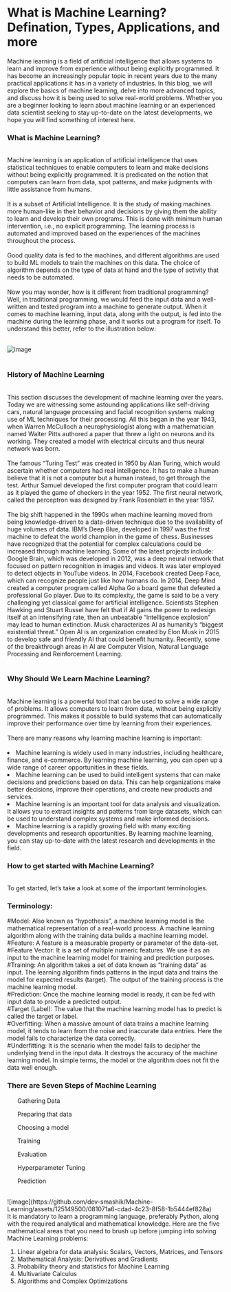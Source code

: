 <h1>What is Machine Learning? Defination, Types, Applications, and more </h1>
<p>Machine learning is a field of artificial intelligence that allows systems to learn and improve from experience without being explicitly programmed. It has become an increasingly popular topic in recent years due to the many practical applications it has in a variety of industries. In this blog, we will explore the basics of machine learning, delve into more advanced topics, and discuss how it is being used to solve real-world problems. Whether you are a beginner looking to learn about machine learning or an experienced data scientist seeking to stay up-to-date on the latest developments, we hope you will find something of interest here.</p>

<h3>What is Machine Learning?</h3>
<br>
Machine learning is an application of artificial intelligence that uses statistical techniques to enable computers to learn and make decisions without being explicitly programmed. It is predicated on the notion that computers can learn from data, spot patterns, and make judgments with little assistance from humans.
<br>
<br>
It is a subset of Artificial Intelligence. It is the study of making machines more human-like in their behavior and decisions by giving them the ability to learn and develop their own programs. This is done with minimum human intervention, i.e., no explicit programming. The learning process is automated and improved based on the experiences of the machines throughout the process.
<br>
<br>
Good quality data is fed to the machines, and different algorithms are used to build ML models to train the machines on this data. The choice of algorithm depends on the type of data at hand and the type of activity that needs to be automated. 
<br>
<br>
Now you may wonder, how is it different from traditional programming? Well, in traditional programming, we would feed the input data and a well-written and tested program into a machine to generate output. When it comes to machine learning, input data, along with the output, is fed into the machine during the learning phase, and it works out a program for itself. To understand this better, refer to the illustration below:
<br>
<br>

![image](https://github.com/dev-smashik/Machine-Learning/assets/125149500/cb11b11e-2354-4392-afd4-691975208781)
<br>
<br>
<h3>History of Machine Learning</h3>
<br>
This section discusses the development of machine learning over the years. Today we are witnessing some astounding applications like self-driving cars, natural language processing and facial recognition systems making use of ML techniques for their processing. All this began in the year 1943, when Warren McCulloch a neurophysiologist along with a mathematician named Walter Pitts authored a paper that threw a light on neurons and its working. They created a model with electrical circuits and thus neural network was born. 
<br>
<br>
The famous “Turing Test” was created in 1950 by Alan Turing, which would ascertain whether computers had real intelligence. It has to make a human believe that it is not a computer but a human instead, to get through the test. Arthur Samuel developed the first computer program that could learn as it played the game of checkers in the year 1952. The first neural network, called the perceptron was designed by Frank Rosenblatt in the year 1957. 
<br>
<br>
The big shift happened in the 1990s when machine learning moved from being knowledge-driven to a data-driven technique due to the availability of huge volumes of data. IBM’s Deep Blue, developed in 1997 was the first machine to defeat the world champion in the game of chess. Businesses have recognized that the potential for complex calculations could be increased through machine learning.  Some of the latest projects include: Google Brain, which was developed in 2012, was a deep neural network that focused on pattern recognition in images and videos. It was later employed to detect objects in YouTube videos. In 2014, Facebook created Deep Face, which can recognize people just like how humans do. In 2014, Deep Mind created a computer program called Alpha Go a board game that defeated a professional Go player. Due to its complexity, the game is said to be a very challenging yet classical game for artificial intelligence. Scientists Stephen Hawking and Stuart Russel have felt that if AI gains the power to redesign itself at an intensifying rate, then an unbeatable “intelligence explosion” may lead to human extinction. Musk characterizes AI as humanity’s “biggest existential threat.” Open AI is an organization created by Elon Musk in 2015 to develop safe and friendly AI that could benefit humanity. Recently, some of the breakthrough areas in AI are Computer Vision, Natural Language Processing and Reinforcement Learning.
<br>
<br>

<h3>Why Should We Learn Machine Learning?</h3>
<br>
Machine learning is a powerful tool that can be used to solve a wide range of problems. It allows computers to learn from data, without being explicitly programmed. This makes it possible to build systems that can automatically improve their performance over time by learning from their experiences.
<br>
<br>
There are many reasons why learning machine learning is important:
<br>
<br>
<li>Machine learning is widely used in many industries, including healthcare, finance, and e-commerce. By learning machine learning, you can open up a wide range of career opportunities in these fields.
</li>
<li>Machine learning can be used to build intelligent systems that can make decisions and predictions based on data. This can help organizations make better decisions, improve their operations, and create new products and services.
</li>
<li>Machine learning is an important tool for data analysis and visualization. It allows you to extract insights and patterns from large datasets, which can be used to understand complex systems and make informed decisions.
</li>
<li>Machine learning is a rapidly growing field with many exciting developments and research opportunities. By learning machine learning, you can stay up-to-date with the latest research and developments in the field.
</li>

<h3>How to get started with Machine Learning?</h3>
<br>
To get started, let’s take a look at some of the important terminologies.

<h3>Terminology:</h3>
#Model: Also known as “hypothesis”, a machine learning model is the mathematical representation of a real-world process. A machine learning algorithm along with the training data builds a machine learning model.
<br>
#Feature: A feature is a measurable property or parameter of the data-set.
<br>
#Feature Vector: It is a set of multiple numeric features. We use it as an input to the machine learning model for training and prediction purposes.
<br>
#Training: An algorithm takes a set of data known as “training data” as input. The learning algorithm finds patterns in the input data and trains the model for expected results (target). The output of the training process is the machine learning model.
<br>
#Prediction: Once the machine learning model is ready, it can be fed with input data to provide a predicted output.
<br>
#Target (Label): The value that the machine learning model has to predict is called the target or label.
<br>
#Overfitting: When a massive amount of data trains a machine learning model, it tends to learn from the noise and inaccurate data entries. Here the model fails to characterize the data correctly.
<br>
#Underfitting: It is the scenario when the model fails to decipher the underlying trend in the input data. It destroys the accuracy of the machine learning model. In simple terms, the model or the algorithm does not fit the data well enough.
<br>
<h3>There are Seven Steps of Machine Learning</h3>
<ol>Gathering Data</ol>
<ol>Preparing that data</ol>
<ol>Choosing a model</ol>
<ol>Training</ol>
<ol>Evaluation</ol>
<ol>Hyperparameter Tuning</ol>
<ol>Prediction</ol>
<br>
![image](https://github.com/dev-smashik/Machine-Learning/assets/125149500/081071a6-cdad-4c23-8f58-1b5444ef828a)


<br>
It is mandatory to learn a programming language, preferably Python, along with the required analytical and mathematical knowledge. Here are the five mathematical areas that you need to brush up before jumping into solving Machine Learning problems:

1. Linear algebra for data analysis: Scalars, Vectors, Matrices, and Tensors
2. Mathematical Analysis: Derivatives and Gradients
3. Probability theory and statistics for Machine Learning
4. Multivariate Calculus
5. Algorithms and Complex Optimizations

<br>
